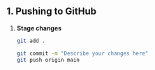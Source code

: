 ## 1. Pushing to GitHub

1. **Stage changes**

   ```bash
   git add .

   git commit -m "Describe your changes here"
   git push origin main

   ```
